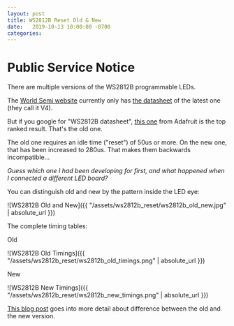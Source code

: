 ```yaml
---
layout: post
title: WS2812B Reset Old & New
date:   2019-10-13 10:00:00 -0700
categories:
---
```


# Public Service Notice

There are multiple versions of the WS2812B programmable LEDs.

The [World Semi website](http://www.world-semi.com/Certifications/details-111-4.html) currently only has 
[the datasheet](http://www.world-semi.com/DownLoadFile/111) of the latest one (they call it V4). 

But if you google for "WS2812B datasheet", [this one](https://cdn-shop.adafruit.com/datasheets/WS2812B.pdf) 
from Adafruit is the top ranked result. That's the old one.

The old one requires an idle time ("reset") of 50us or more. On the new one, that has been increased to 280us. That makes them
backwards incompatible...

*Guess which one I had been developing for first, and what happened when I connected a different LED board?*

You can distinguish old and new by the pattern inside the LED eye:

![WS2812B Old and New]({{ "/assets/ws2812b_reset/ws2812b_old_new.jpg" | absolute_url }})

The complete timing tables:

Old

![WS2812B Old Timings]({{ "/assets/ws2812b_reset/ws2812b_old_timings.png" | absolute_url }})


New

![WS2812B New Timings]({{ "/assets/ws2812b_reset/ws2812b_new_timings.png" | absolute_url }})

[This blog post](https://blog.particle.io/2017/05/11/heads-up-ws2812b-neopixels-are-about-to-change/) goes into
more detail about difference between the old and the new version.

